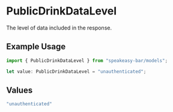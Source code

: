 # PublicDrinkDataLevel

The level of data included in the response.

## Example Usage

```typescript
import { PublicDrinkDataLevel } from "speakeasy-bar/models";

let value: PublicDrinkDataLevel = "unauthenticated";
```

## Values

```typescript
"unauthenticated"
```